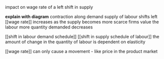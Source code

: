 impact on wage rate of a left shift in supply

**explain with diagram**
contraction along demand
supply of labour shifts left
[[wage rate]] increases
as the supply becomes more scarce
firms value the labour more
quantity demanded decreases

[[shift in labour demand schedule]]
[[shift in supply schedule of labour]]
the amount of change in the quantity of labour is dependent on elasticity

[[wage rate]] can only cause a movement - like price in the product market